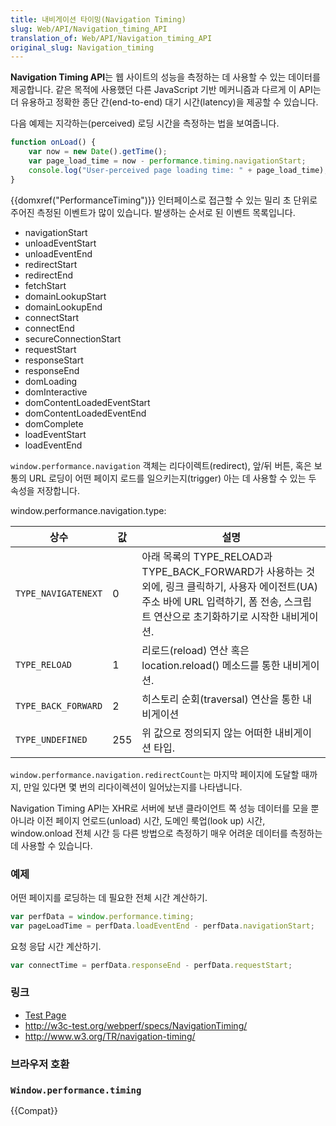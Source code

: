 ```yaml
---
title: 내비게이션 타이밍(Navigation Timing)
slug: Web/API/Navigation_timing_API
translation_of: Web/API/Navigation_timing_API
original_slug: Navigation_timing
---
```

**Navigation Timing API**는 웹 사이트의 성능을 측정하는 데 사용할 수 있는 데이터를 제공합니다. 같은 목적에 사용했던 다른 JavaScript 기반 메커니즘과 다르게 이 API는 더 유용하고 정확한 종단 간(end-to-end) 대기 시간(latency)을 제공할 수 있습니다.

다음 예제는 지각하는(perceived) 로딩 시간을 측정하는 법을 보여줍니다.

```js
function onLoad() {
    var now = new Date().getTime();
    var page_load_time = now - performance.timing.navigationStart;
    console.log("User-perceived page loading time: " + page_load_time);
}
```

{{domxref("PerformanceTiming")}} 인터페이스로 접근할 수 있는 밀리 초 단위로 주어진 측정된 이벤트가 많이 있습니다. 발생하는 순서로 된 이벤트 목록입니다.

- navigationStart
- unloadEventStart
- unloadEventEnd
- redirectStart
- redirectEnd
- fetchStart
- domainLookupStart
- domainLookupEnd
- connectStart
- connectEnd
- secureConnectionStart
- requestStart
- responseStart
- responseEnd
- domLoading
- domInteractive
- domContentLoadedEventStart
- domContentLoadedEventEnd
- domComplete
- loadEventStart
- loadEventEnd

`window.performance.navigation` 객체는 리다이렉트(redirect), 앞/뒤 버튼, 혹은 보통의 URL 로딩이 어떤 페이지 로드를 일으키는지(trigger) 아는 데 사용할 수 있는 두 속성을 저장합니다.

window\.performance.navigation.type:

| 상수                                                              | 값  | 설명                                                                                                                                                                                  |
| ----------------------------------------------------------------- | --- | ------------------------------------------------------------------------------------------------------------------------------------------------------------------------------------- |
| <a name="const_next"><code>TYPE_NAVIGATENEXT</code></a>           | 0   | 아래 목록의 TYPE_RELOAD과 TYPE_BACK_FORWARD가 사용하는 것 외에, 링크 클릭하기, 사용자 에이전트(UA) 주소 바에 URL 입력하기, 폼 전송, 스크립트 연산으로 초기화하기로 시작한 내비게이션. |
| <a name="const_next_no_duplicate"><code>TYPE_RELOAD</code></a>    | 1   | 리로드(reload) 연산 혹은 location.reload() 메소드를 통한 내비게이션.                                                                                                                  |
| <a name="const_prev"><code>TYPE_BACK_FORWARD</code></a>           | 2   | 히스토리 순회(traversal) 연산을 통한 내비게이션                                                                                                                                       |
| <a name="const_prev_no_duplicate"><code>TYPE_UNDEFINED</code></a> | 255 | 위 값으로 정의되지 않는 어떠한 내비게이션 타입.                                                                                                                                       |

`window.performance.navigation.redirectCount`는 마지막 페이지에 도달할 때까지, 만일 있다면 몇 번의 리다이렉션이 일어났는지를 나타냅니다.

Navigation Timing API는 XHR로 서버에 보낸 클라이언트 쪽 성능 데이터를 모을 뿐 아니라 이전 페이지 언로드(unload) 시간, 도메인 룩업(look up) 시간, window\.onload 전체 시간 등 다른 방법으로 측정하기 매우 어려운 데이터를 측정하는 데 사용할 수 있습니다.

### 예제

어떤 페이지를 로딩하는 데 필요한 전체 시간 계산하기.

```js
var perfData = window.performance.timing;
var pageLoadTime = perfData.loadEventEnd - perfData.navigationStart;
```

요청 응답 시간 계산하기.

```js
var connectTime = perfData.responseEnd - perfData.requestStart;
```

### 링크

- [Test Page](http://webtimingdemo.appspot.com/)
- <http://w3c-test.org/webperf/specs/NavigationTiming/>
- <http://www.w3.org/TR/navigation-timing/>

### 브라우저 호환

### `Window.performance.timing`

{{Compat}}
